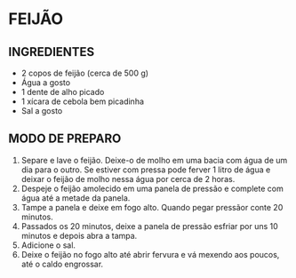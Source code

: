 # 							FEIJÃO

## INGREDIENTES

- 2 copos de feijão (cerca de 500 g)
- Água a gosto
- 1 dente de alho picado
- 1 xícara de cebola bem picadinha
- Sal a gosto





## MODO DE PREPARO

1. Separe e lave o feijão. Deixe-o de molho em uma bacia com água de um dia para o outro. Se estiver com pressa pode ferver 1 litro de água e deixar o feijão de molho nessa água por cerca de 2 horas.
2. Despeje o feijão amolecido em uma panela de pressão e complete com água até a metade da panela.
3. Tampe a panela e deixe em fogo alto. Quando pegar pressãor conte 20 minutos.
4. Passados os 20 minutos, deixe a panela de pressão esfriar por uns 10 minutos e depois abra a tampa.
5. Adicione o sal.
6. Deixe o feijão no fogo alto até abrir fervura e vá mexendo aos poucos, até o caldo engrossar.
